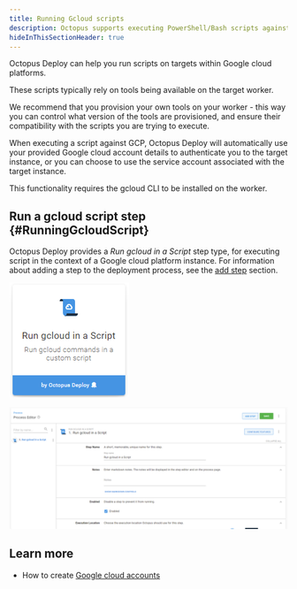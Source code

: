 ```yaml
---
title: Running Gcloud scripts
description: Octopus supports executing PowerShell/Bash scripts against Google cloud targets.
hideInThisSectionHeader: true
---
```


Octopus Deploy can help you run scripts on targets within Google cloud platforms.

These scripts typically rely on tools being available on the target worker.

We recommend that you provision your own tools on your worker - this way you can control what version of the tools are provisioned, and ensure their compatibility with the scripts you are trying to execute.

When executing a script against GCP, Octopus Deploy will automatically use your provided Google cloud account details to authenticate you to the target instance, or you can choose to use the service account associated with the target instance.

This functionality requires the gcloud CLI to be installed on the worker.

## Run a gcloud script step {#RunningGcloudScript}

Octopus Deploy provides a *Run gcloud in a Script* step type, for executing script in the context of a Google cloud platform instance. For information about adding a step to the deployment process, see the [add step](/docs/projects/steps/index.md) section.

![](google-cloud-script-step.png "width=170")

![](google-cloud-script-step-body.png "width=500")

## Learn more

- How to create [Google cloud accounts](/docs/infrastructure/accounts/google-cloud/index.md)